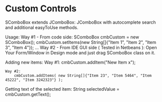 Custom Controls
=========
SComboBox extends JComboBox:
JComboBox with autocomplete search and additional easyToUse methods.

Usage:
	Way #1 - From code side:
		SComboBox cmbCustom = new SComboBox();
		cmbCustom.setItems(new String[]{"Item 1", "Item 2", "Item 3", "Item 4"});
		...
	Way #2 - From IDE GUI side ( Tested in Netbeans ):
		Open Your Form/Window in Design mode and just drag SComboBox class on it.

Adding new items:
	Way #1:
		cmbCustom.addItem("New Item x");
	
	Way #2:
		cmbCustom.addItems( new String[]{"Item 23", "Item 5464", "Item 45222", "Item 3242323"} );
		
Getting text of the selected item:
	String selectedValue = cmbCustom.getText();
	